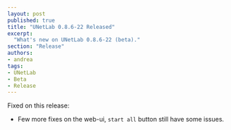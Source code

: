 ```yaml
---
layout: post
published: true
title: "UNetLab 0.8.6-22 Released"
excerpt:
  "What's new on UNetLab 0.8.6-22 (beta)."
section: "Release"
authors:
- andrea
tags:
- UNetLab
- Beta
- Release
---
```

Fixed on this release:

* Few more fixes on the web-ui, `start all` button still have some issues.
